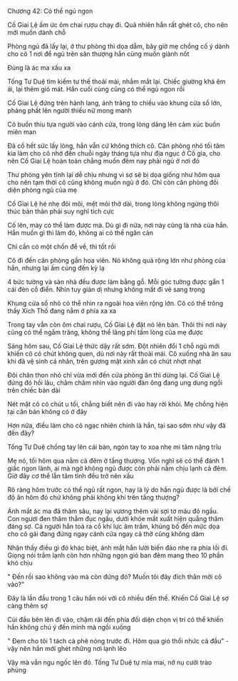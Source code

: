




Chương 42: Có thể ngủ ngon

Cố Giai Lệ ấm ức ôm chai rượu chạy đi. Quả nhiên hắn rất ghét cô, cho nên mới muốn dành chỗ

Phòng ngủ đã lấy lại, ở thư phòng thì dọa dẫm, bây giờ mẹ chồng cố ý dành cho cô 1 nơi để ngủ trên sân thượng hắn cũng muốn giành nốt

Đúng là ác ma xấu xa

Tống Tư Duệ tìm kiếm tư thế thoải mái, nhắm mắt lại. Chiếc giường khá êm ái, lại thêm gió mát. Hắn cuối cùng cũng có thể ngủ ngon rồi

Cố Giai Lệ đứng trên hành lang, ánh trăng to chiếu vào khung cửa sổ lớn, phảng phất lên người thiếu nữ mong manh

Cô buồn thiu tựa người vào cánh cửa, trong lòng dâng lên cảm xúc buồn miên man


Đã cố hết sức lấy lòng, hắn vẫn cứ không thích cô. Căn phòng nhỏ tối tăm kia làm cho cô nhớ đến chuỗi ngày tháng tựa như địa ngục ở Cố gia, cho nên Cố Giai Lệ hoàn toàn chẳng muốn đêm nay phải ngủ ở nơi đó



Thư phòng yên tĩnh lại dễ chịu nhưng vì sợ sẽ bị dọa giống như hôm qua cho nên tạm thời cô cũng không muốn ngủ ở đó. Chỉ còn căn phòng đối diện phòng ngủ của mẹ

Cố Giai Lệ hé nhẹ đôi môi, mệt mỏi thở dài, trong lòng không ngừng thôi thúc bản thân phải suy nghĩ tích cực

Cố lên, mày có thể làm được mà. Dù gì đi nữa, nơi này cũng là nhà của hắn. Hắn muốn gì thì làm đó, không ai có thể ngăn cản

Chỉ cần có một chốn để về, thì tốt rồi

Cô đi đến căn phòng gần hoa viên. Nó không quá rộng lớn như phòng của hắn, nhưng lại ấm cúng đến kỳ lạ

4 bức tường và sàn nhà đều được làm bằng gỗ. Mỗi góc tường được gắn 1 cái đèn cổ điển. Nhìn tuy giản dị nhưng không mất đi vẻ sang trọng

Khung cửa sổ nhỏ có thể nhìn ra ngoài hoa viên rộng lớn. Cô có thể trông thấy Xích Thố đang nằm ở phía xa xa




Trong tay vẫn còn ôm chai rượu, Cố Giai Lệ đặt nó lên bàn. Thôi thì nơi này cũng có thể ngắm trăng, không thể lãng phí tấm lòng của mẹ được

Sáng hôm sau, Cố Giai Lệ thức dậy rất sớm. Đột nhiên đổi 1 chỗ ngủ mới khiến cô có chút không quen, dù nơi này rất thoải mái. Cô xuống nhà ăn sau khi đã vệ sinh cá nhân, trên gương mặt xinh xắn có chút nhợt nhạt

Đôi chân thon nhỏ chỉ vừa mới đến cửa phòng ăn thì dừng lại. Cố Giai Lệ đứng đó hồi lâu, chăm chăm nhìn vào người đàn ông đang ung dung ngồi trên chiếc bàn dài

Nét mặt cô có chút u tối, chẳng biết nên đi vào hay rời khỏi. Mẹ chồng hiện tại căn bản không có ở đây

Hơn nữa, điều làm cho cô ngạc nhiên chính là hắn, tại sao sớm như vậy đã đến đây?

Tống Tư Duệ chống tay lên cái bàn, ngón tay to xoa nhẹ mi tâm nặng trĩu

Mẹ nó, tối hôm qua nằm cả đêm ở tầng thượng. Vốn nghĩ sẽ có thể đánh 1 giấc ngon lành, ai mà ngờ không ngủ được còn phải nằm chịu lạnh cả đêm. Giờ đây cơ thể lẫn tâm tình đều trở nên xấu

Rõ ràng hôm trước có thể ngủ rất ngon, hay là lý do hắn ngủ được là bởi chế độ ăn hôm đó chứ không phải không khí trên tầng thượng?

Ánh mắt ác ma đã thâm sâu, nay lại vương thêm vài sợi tơ máu đỏ ngầu. Con ngươi đen thăm thẳm đục ngầu, dưới khóe mắt xuất hiện quầng thâm đáng sợ. Cả người hắn toả ra cổ khí lực âm trầm, khủng bố đến mức dọa cho cô gái đang đứng ngay cánh cửa ngay cả thở cũng không dám

Nhận thấy điều gì đó khác biệt, ánh mắt hắn lười biến đảo nhẹ ra phía lối đi. Giọng nói trầm lạnh còn hơn những ngọn gió ban đêm mang theo 10 phần khó chịu

" Đến rồi sao không vào mà còn đứng đó? Muốn tôi đây đích thân mời cô vào?"

Đây là lần đầu trong 1 câu hắn nói với cô nhiều đến thế. Khiến Cố Giai Lệ sợ càng thêm sợ

Cúi đầu bẽn lẽn đi vào, chậm rãi đến phía đối diện chọn vị trí có thể khiến hắn không chú ý đến mình mà ngồi xuống

" Đem cho tôi 1 tách cà phê nóng trước đi. Hôm qua gió thổi nhức cả đầu" - vậy nên hắn mới ghét những nơi lạnh lẽo

Vậy mà vẫn ngu ngốc lên đó. Tống Tư Duệ tự mỉa mai, nở nụ cười trào phúng




